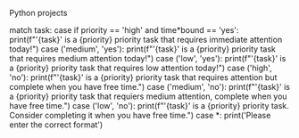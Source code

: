 Python projects

match task:
case if priority == 'high' and time*bound == 'yes':
print(f"'{task}' is a {priority} priority task that requires immediate attention today!")
case ('medium', 'yes'):
print(f"'{task}' is a {priority} priority task that requires medium attention today!")
case ('low', 'yes'):
print(f"'{task}' is a {priority} priority task that requires low attention today!")
case ('high', 'no'):
print(f"'{task}' is a {priority} priority task that requires attention but complete when you have free time.")
case ('medium', 'no'):
print(f"'{task}' is a {priority} priority task that requiers medium attention, complete when you have free time.")
case ('low', 'no'):
print(f"'{task}' is a {priority} priority task. Consider completing it when you have free time.")
case *:
print('Please enter the correct format')
